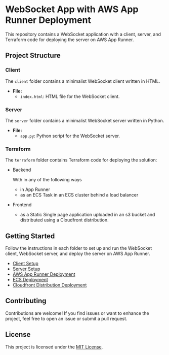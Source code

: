 # WebSocket App with AWS App Runner Deployment

This repository contains a WebSocket application with a client, server, and Terraform code for deploying the server on AWS App Runner.

## Project Structure

### Client

The `client` folder contains a minimalist WebSocket client written in HTML.

- **File:**
  - `index.html`: HTML file for the WebSocket client.

### Server

The `server` folder contains a minimalist WebSocket server written in Python.

- **File:**
  - `app.py`: Python script for the WebSocket server.

### Terraform

The `terraform` folder contains Terraform code for deploying the solution:

- Backend

  With in any of the following ways
  - in App Runner
  - as an ECS Task in an ECS cluster behind a load balancer

- Frontend

  - as a Static Single page application uploaded in an s3 bucket and distributed using a Cloudfront distribution.

## Getting Started

Follow the instructions in each folder to set up and run the WebSocket client, WebSocket server, and deploy the server on AWS App Runner.

- [Client Setup](./client/README.md)
- [Server Setup](./server/README.md)
- [AWS App Runner Deployment](./terraform/apprunner/README.md)
- [ECS Deployment](./terraform/ecs/README.md)
- [Cloudfront Distribution Deployment](./terraform/cloudfront/README.md)

## Contributing

Contributions are welcome! If you find issues or want to enhance the project, feel free to open an issue or submit a pull request.

## License

This project is licensed under the [MIT License](LICENSE).
